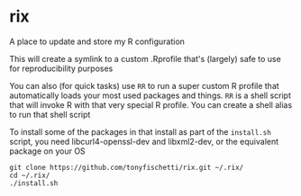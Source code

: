 rix
===

A place to update and store my R configuration

This will create a symlink to a custom .Rprofile that's
(largely) safe to use for reproducibility purposes

You can also (for quick tasks) use `RR` to run a super
custom R profile that automatically loads your most
used packages and things.
`RR` is a shell script that will invoke R with that very special
R profile. You can create a shell alias to run that shell
script

To install some of the packages in that install as part of the
`install.sh` script, you need libcurl4-openssl-dev and libxml2-dev,
or the equivalent package on your OS

```
git clone https://github.com/tonyfischetti/rix.git ~/.rix/
cd ~/.rix/
./install.sh
```
